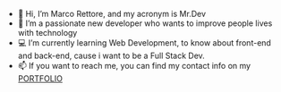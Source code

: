 - 👋 Hi, I’m Marco Rettore, and my acronym is Mr.Dev
- 🚀 I’m a passionate new developer who wants to improve people lives with technology
- 💻 I’m currently learning Web Development, to know about front-end and back-end, cause i want to be a Full Stack Dev.
- 📫 If you want to reach me, you can find my contact info on my [PORTFOLIO](https://marcorettoredev.github.io/)

<!---
MarcoRettoreDev/MarcoRettoreDev is a ✨ special ✨ repository because its `README.md` (this file) appears on your GitHub profile.
You can click the Preview link to take a look at your changes.
--->
